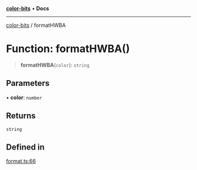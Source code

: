 [**color-bits**](../README.md) • **Docs**

***

[color-bits](../README.md) / formatHWBA

# Function: formatHWBA()

> **formatHWBA**(`color`): `string`

## Parameters

• **color**: `number`

## Returns

`string`

## Defined in

[format.ts:66](https://github.com/romgrk/color-bits/blob/fe184912ae718a47d92a2c4c68ad2db37ba77f3a/src/format.ts#L66)

